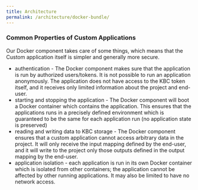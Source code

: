 ```yaml
---
title: Architecture
permalink: /architecture/docker-bundle/
---
```


### Common Properties of Custom Applications 

Our Docker component takes care of some things, which means that the Custom application itself is simpler and generally more secure.

- authentication - The Docker component makes sure that the application is run by authorized users/tokens. It is not possible to run an application anonymously. The application does not have access to the KBC token itself, and it receives only limited information about the project and end-user.
- starting and stopping the application - The Docker component will boot a Docker container which contains the application. This ensures that the applications runs in a precisely defined environment which is guaranteed to be the same for each application run (no application state is preserved)
- reading and writing data to KBC storage - The Docker component ensures that a custom application cannot access arbitrary data in the project. It will only receive the input mapping defined by the end-user, and it will write to the project only those outputs defined in the output mapping by the end-user. 
- application isolation - each application is run in its own Docker container which is isolated from other containers; the application cannot be affected by other running applications. It may also be limited to have no network access.
